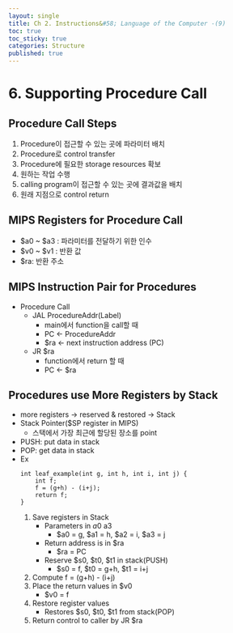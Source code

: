 ```yaml
---
layout: single
title: Ch 2. Instructions&#58; Language of the Computer -(9)
toc: true
toc_sticky: true
categories: Structure
published: true
---
```


# 6. Supporting Procedure Call

## Procedure Call Steps
1. Procedure이 접근할 수 있는 곳에 파라미터 배치
2. Procedure로 control transfer
3. Procedure에 필요한 storage resources 확보
4. 원하는 작업 수행
5. calling program이 접근할 수 있는 곳에 결과값을 배치
6. 원래 지점으로 control return

## MIPS Registers for Procedure Call
* $a0 ~ $a3 : 파라미터를 전달하기 위한 인수
* $v0 ~ $v1 : 반환 값
* $ra: 반환 주소

## MIPS Instruction Pair for Procedures
* Procedure Call
    * JAL ProcedureAddr(Label)
        * main에서 function을 call할 때
        * PC ← ProcedureAddr
        * $ra ← next instruction address (PC)
    * JR $ra
        * function에서 return 할 때
        * PC ← $ra

## Procedures use More Registers by Stack
* more registers → reserved & restored → Stack
* Stack Pointer($SP register in MIPS)
    * 스택에서 가장 최근에 할당된 장소를 point
* PUSH: put data in stack
* POP: get data in stack
* Ex
	```
	int leaf_example(int g, int h, int i, int j) {
		int f;
		f = (g+h) - (i+j);
		return f;
	}
	```
    1. Save registers in Stack
        * Parameters in $a0~$a3
            * $a0 = g, $a1 = h, $a2 = i, $a3 = j
        * Return address is in $ra
            * $ra = PC
        * Reserve $s0, $t0, $t1 in stack(PUSH)
            * $s0 = f, $t0 = g+h, $t1 = i+j
    2. Compute f = (g+h) - (i+j)
    3. Place the return values in $v0
        * $v0 = f
    4. Restore register values
        * Restores $s0, $t0, $t1 from stack(POP)
    5. Return control to caller by JR $ra
